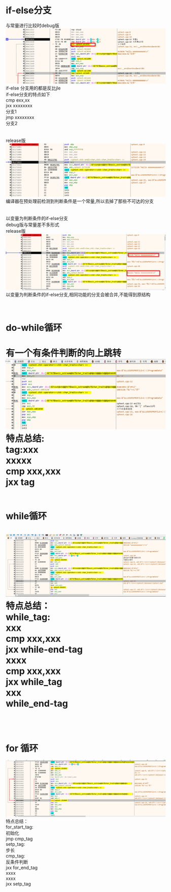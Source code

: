if-else分支
=========
与常量进行比较时debug版<br>
![](https://github.com/leemz2016/cplusplus/blob/master/%E7%AC%94%E8%AE%B0/img/if-else%E7%AE%80%E5%8D%95%E5%B8%B8%E9%87%8F%E6%AF%94%E8%BE%83debug.png)<br>
if-else 分支用的都是反比jle<br>
if-else分支的特点如下<br>
cmp exx,xx<br>
jxx xxxxxxxx<br>
分支1<br>
jmp xxxxxxxx<br>
分支2<br>
<br>
<br>
release版<br>
![](https://github.com/leemz2016/cplusplus/blob/master/%E7%AC%94%E8%AE%B0/img/if-else%E7%AE%80%E5%8D%95%E5%8F%98%E9%87%8F%E6%AF%94%E8%BE%83%20release.png)<br>
编译器在预处理前检测到判断条件是一个常量,所以去掉了那些不可达的分支<br>
<br>
<br>
以变量为判断条件的if-else分支<br>
debug版与常量差不多形式<br>
release版<br>
![](https://github.com/leemz2016/cplusplus/blob/master/%E7%AC%94%E8%AE%B0/img/if-else%E5%8F%98%E9%87%8F%E6%AF%94%E8%BE%83release.png)<br>
以变量为判断条件的if-else分支,相同功能的分支会被合并,不能得到原结构<br>
<br>
<br>

do-while循环
========
有一个有条件判断的向上跳转<br>
![](https://github.com/leemz2016/cplusplus/blob/master/%E7%AC%94%E8%AE%B0/img/do-while.png)<br>
特点总结:<br>
tag:xxx<br>
xxxxx<br>
cmp xxx,xxx<br>
jxx tag<br>
<br>
<br>
while循环
======
![](https://github.com/leemz2016/cplusplus/blob/master/%E7%AC%94%E8%AE%B0/img/while.png)<br>
特点总结：<br>
while_tag:<br>
xxx<br>
cmp xxx,xxx<br>
jxx while-end-tag<br>
xxxx<br>
cmp xxx,xxx<br>
jxx while_tag<br>
xxx<br>
while_end-tag<br>
<br>
<br>
<br>
for 循环
======
![](https://github.com/leemz2016/cplusplus/blob/master/%E7%AC%94%E8%AE%B0/img/for.png)<br>
特点总结：<br>
for_start_tag:<br>
初始化<br>
jmp cmp_tag<br>
setp_tag:<br>
步长<br>
cmp_tag:<br>
反条件判断<br>
jxx for_end_tag<br>
xxxx<br>
xxxx<br>
jxx setp_tag<br>



